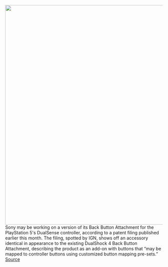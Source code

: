 <img src='https://cdn.vox-cdn.com/thumbor/AmWDdL3xqfIR-1anSN6VfNo2IKE=/0x0:2040x1360/1200x800/filters:focal(644x468:970x794)/cdn.vox-cdn.com/uploads/chorus_image/image/68793083/vpavic_4278_20201030_0150.0.jpg' width='700px' /><br/>
Sony may be working on a version of its Back Button Attachment for the PlayStation 5's DualSense controller, according to a patent filing published earlier this month. The filing, spotted by IGN, shows off an accessory identical in appearance to the existing DualShock 4 Back Button Attachment, describing the product as an add-on with buttons that “may be mapped to controller buttons using customized button mapping pre-sets.”
<a href='https://www.theverge.com/2021/2/9/22274499/sony-ps5-dualsense-back-button-attachment-patent-filing-release-date'> Source <a/>
